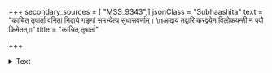 +++
secondary_sources = [ "MSS_9343",]
jsonClass = "Subhaashita"
text = "काचित् तृषार्ता वनिता निदाघे गङ्गां समभ्येत्य सुधासवर्णाम्।  \nआदाय तद्वारि करद्वयेन विलोकयन्ती न पपौ किमेतत्॥"
title = "काचित् तृषार्ता"

+++

<details><summary>Text</summary>

काचित् तृषार्ता वनिता निदाघे गङ्गां समभ्येत्य सुधासवर्णाम्।  
आदाय तद्वारि करद्वयेन विलोकयन्ती न पपौ किमेतत्॥
</details>
